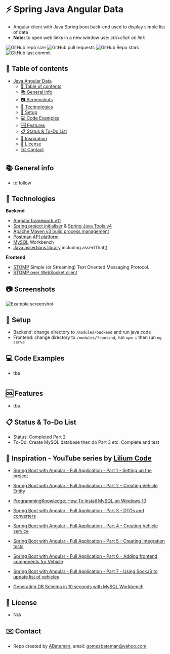 # :zap: Spring Java Angular Data

* Angular client with Java Spring boot back-end used to display simple list of data
* **Note:** to open web links in a new window use: _ctrl+click on link_

![GitHub repo size](https://img.shields.io/github/repo-size/AndrewJBateman/java-angular-data?style=plastic)
![GitHub pull requests](https://img.shields.io/github/issues-pr/AndrewJBateman/java-angular-data?style=plastic)
![GitHub Repo stars](https://img.shields.io/github/stars/AndrewJBateman/java-angular-data?style=plastic)
![GitHub last commit](https://img.shields.io/github/last-commit/AndrewJBateman/java-angular-data?style=plastic)

## :page_facing_up: Table of contents

* [Java Angular Data](#java-angular-data)
  * [:page_facing_up: Table of contents](#page_facing_up-table-of-contents)
  * [:books: General info](#books-general-info)
  * [:camera: Screenshots](#camera-screenshots)
  * [:signal_strength: Technologies](#signal_strength-technologies)
  * [:floppy_disk: Setup](#floppy_disk-setup)
  * [:computer: Code Examples](#computer-code-examples)
  * [:cool: Features](#cool-features)
  * [:clipboard: Status & To-Do List](#clipboard-status--to-do-list)
  * [:clap: Inspiration](#clap-inspiration)
  * [:file_folder: License](#file_folder-license)
  * [:envelope: Contact](#envelope-contact)

## :books: General info

* to follow

## :signal_strength: Technologies

**Backend**
* [Angular framework v11](https://angular.io/)
* [Spring project initialiser](https://start.spring.io/) & [Spring Java Tools v4](https://spring.io/tools)
* [Apache Maven v3 build process management](https://maven.apache.org/what-is-maven.html)
* [Postman API platform](https://www.postman.com/)
* [MySQL](https://dev.mysql.com/) Workbench
* [Java assertions library](https://assertj.github.io/doc/) including assertThat()

**Frontend**
* [STOMP](https://stomp-js.github.io/stomp-websocket/codo/extra/docs-src/Usage.md.html) Simple (or Streaming) Text Oriented Messaging Protocol. 
* [STOMP over WebSocket client](https://www.npmjs.com/package/@stomp/stompjs)

## :camera: Screenshots

![Example screenshot](./img/java-angular.png)

## :floppy_disk: Setup

* Backend: change directory to `/modules/backend` and run java code
* Frontend: change directory to `/modules/frontend`, run `npm i` then run `ng serve`

## :computer: Code Examples

* tba

```java

```

## :cool: Features

* tba

## :clipboard: Status & To-Do List

* Status: Completed Part 2
* To-Do: Create MySQL database then do Part 3 etc. Complete and test

## :clap: Inspiration - YouTube series by [Lilium Code](https://www.youtube.com/channel/UCHu8fdv3oIxYOVr9e92AxYQ)

* [Spring Boot with Angular - Full Application - Part 1 - Setting up the project](https://www.youtube.com/watch?v=Z7L0BeAZE0Y&list=PLXy8DQl3058Mk_oZhph6cpXqBf99veSRT&index=1)
* [Spring Boot with Angular - Full Application - Part 2 - Creating Vehicle Entity](https://www.youtube.com/watch?v=76tHjIyxABg&list=PLXy8DQl3058Mk_oZhph6cpXqBf99veSRT&index=2)
* [ProgrammingKnowledge: How To Install MySQL on Windows 10](https://www.youtube.com/watch?v=WuBcTJnIuzo&t=0s)
* [Spring Boot with Angular - Full Application - Part 3 - DTOs and converters](https://www.youtube.com/watch?v=RMqQfrDm8nE&list=PLXy8DQl3058Mk_oZhph6cpXqBf99veSRT&index=3)
* [Spring Boot with Angular - Full Application - Part 4 - Creating Vehicle service](https://www.youtube.com/watch?v=JVrp6je-G9Q&list=PLXy8DQl3058Mk_oZhph6cpXqBf99veSRT&index=4)
* [Spring Boot with Angular - Full Application - Part 5 - Creating Integration tests](https://www.youtube.com/watch?v=FHmsXO6H8eM&list=PLXy8DQl3058Mk_oZhph6cpXqBf99veSRT&index=5)
* [Spring Boot with Angular - Full Application - Part 6 - Adding frontend components for Vehicle](https://www.youtube.com/watch?v=6ACYV_njhyg&list=PLXy8DQl3058Mk_oZhph6cpXqBf99veSRT&index=6)
* [Spring Boot with Angular - Full Application - Part 7 - Using SockJS to update list of vehicles](https://www.youtube.com/watch?v=dh_mAphaBU4&list=PLXy8DQl3058Mk_oZhph6cpXqBf99veSRT&index=7)

* [Generating DB Schema in 10 seconds with MySQL Workbench](https://www.youtube.com/watch?v=RbKEYDtkAJI)

## :file_folder: License

* N/A

## :envelope: Contact

* Repo created by [ABateman](https://github.com/AndrewJBateman), email: gomezbateman@yahoo.com
